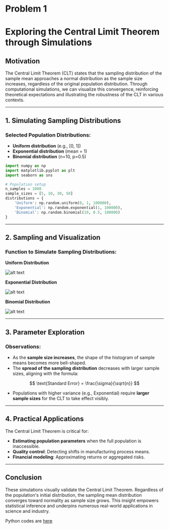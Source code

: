 # Problem 1

# Exploring the Central Limit Theorem through Simulations

## Motivation

The Central Limit Theorem (CLT) states that the sampling distribution of the sample mean approaches a normal distribution as the sample size increases, regardless of the original population distribution. Through computational simulations, we can visualize this convergence, reinforcing theoretical expectations and illustrating the robustness of the CLT in various contexts.

---

## 1. Simulating Sampling Distributions

### Selected Population Distributions:

* **Uniform distribution** (e.g., \[0, 1])
* **Exponential distribution** (mean = 1)
* **Binomial distribution** (n=10, p=0.5)

```python
import numpy as np
import matplotlib.pyplot as plt
import seaborn as sns

# Population setup
n_samples = 1000
sample_sizes = [5, 10, 30, 50]
distributions = {
    'Uniform': np.random.uniform(0, 1, 100000),
    'Exponential': np.random.exponential(1, 100000),
    'Binomial': np.random.binomial(10, 0.5, 100000)
}
```

---

## 2. Sampling and Visualization

### Function to Simulate Sampling Distributions:

**Uniform Distribution**

![alt text](1.png)

**Exponential Distribution**

 ![alt text](2.png) 
 
**Binomial Distribution**

 ![alt text](3.png)

---

## 3. Parameter Exploration

### Observations:

* As the **sample size increases**, the shape of the histogram of sample means becomes more bell-shaped.
* The **spread of the sampling distribution** decreases with larger sample sizes, aligning with the formula:

$$
\text{Standard Error} = \frac{\sigma}{\sqrt{n}}
$$

* Populations with higher variance (e.g., Exponential) require **larger sample sizes** for the CLT to take effect visibly.

---

## 4. Practical Applications

The Central Limit Theorem is critical for:

* **Estimating population parameters** when the full population is inaccessible.
* **Quality control**: Detecting shifts in manufacturing process means.
* **Financial modeling**: Approximating returns or aggregated risks.

---

## Conclusion

These simulations visually validate the Central Limit Theorem. Regardless of the population's initial distribution, the sampling mean distribution converges toward normality as sample size grows. This insight empowers statistical inference and underpins numerous real-world applications in science and industry.

Python codes are [here](https://colab.research.google.com/drive/1B8TNG8LqCyDMFQNb1HaxijSjM2NNS036?usp=sharing)
